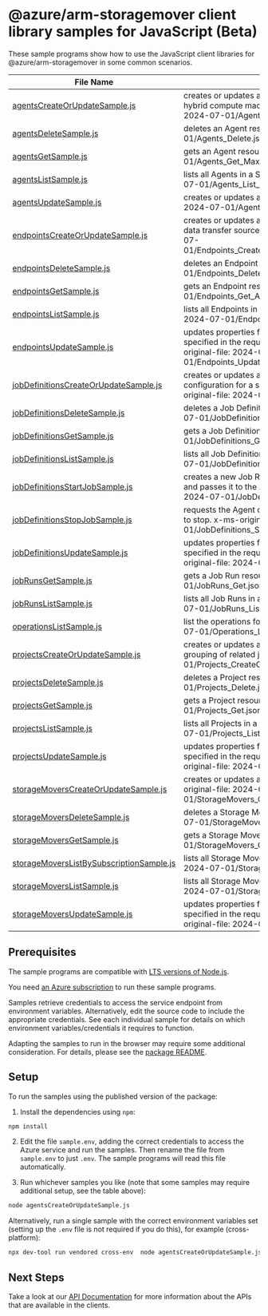 # @azure/arm-storagemover client library samples for JavaScript (Beta)

These sample programs show how to use the JavaScript client libraries for @azure/arm-storagemover in some common scenarios.

| **File Name**                                                                     | **Description**                                                                                                                                                                             |
| --------------------------------------------------------------------------------- | ------------------------------------------------------------------------------------------------------------------------------------------------------------------------------------------- |
| [agentsCreateOrUpdateSample.js][agentscreateorupdatesample]                       | creates or updates an Agent resource, which references a hybrid compute machine that can run jobs. x-ms-original-file: 2024-07-01/Agents_CreateOrUpdate_MaximumSet.json                     |
| [agentsDeleteSample.js][agentsdeletesample]                                       | deletes an Agent resource. x-ms-original-file: 2024-07-01/Agents_Delete.json                                                                                                                |
| [agentsGetSample.js][agentsgetsample]                                             | gets an Agent resource. x-ms-original-file: 2024-07-01/Agents_Get_MaximumSet.json                                                                                                           |
| [agentsListSample.js][agentslistsample]                                           | lists all Agents in a Storage Mover. x-ms-original-file: 2024-07-01/Agents_List_MaximumSet.json                                                                                             |
| [agentsUpdateSample.js][agentsupdatesample]                                       | creates or updates an Agent resource. x-ms-original-file: 2024-07-01/Agents_Update.json                                                                                                     |
| [endpointsCreateOrUpdateSample.js][endpointscreateorupdatesample]                 | creates or updates an Endpoint resource, which represents a data transfer source or destination. x-ms-original-file: 2024-07-01/Endpoints_CreateOrUpdate_AzureStorageBlobContainer.json     |
| [endpointsDeleteSample.js][endpointsdeletesample]                                 | deletes an Endpoint resource. x-ms-original-file: 2024-07-01/Endpoints_Delete.json                                                                                                          |
| [endpointsGetSample.js][endpointsgetsample]                                       | gets an Endpoint resource. x-ms-original-file: 2024-07-01/Endpoints_Get_AzureStorageBlobContainer.json                                                                                      |
| [endpointsListSample.js][endpointslistsample]                                     | lists all Endpoints in a Storage Mover. x-ms-original-file: 2024-07-01/Endpoints_List.json                                                                                                  |
| [endpointsUpdateSample.js][endpointsupdatesample]                                 | updates properties for an Endpoint resource. Properties not specified in the request body will be unchanged. x-ms-original-file: 2024-07-01/Endpoints_Update_AzureStorageBlobContainer.json |
| [jobDefinitionsCreateOrUpdateSample.js][jobdefinitionscreateorupdatesample]       | creates or updates a Job Definition resource, which contains configuration for a single unit of managed data transfer. x-ms-original-file: 2024-07-01/JobDefinitions_CreateOrUpdate.json    |
| [jobDefinitionsDeleteSample.js][jobdefinitionsdeletesample]                       | deletes a Job Definition resource. x-ms-original-file: 2024-07-01/JobDefinitions_Delete.json                                                                                                |
| [jobDefinitionsGetSample.js][jobdefinitionsgetsample]                             | gets a Job Definition resource. x-ms-original-file: 2024-07-01/JobDefinitions_Get.json                                                                                                      |
| [jobDefinitionsListSample.js][jobdefinitionslistsample]                           | lists all Job Definitions in a Project. x-ms-original-file: 2024-07-01/JobDefinitions_List.json                                                                                             |
| [jobDefinitionsStartJobSample.js][jobdefinitionsstartjobsample]                   | creates a new Job Run resource for the specified Job Definition and passes it to the Agent for execution. x-ms-original-file: 2024-07-01/JobDefinitions_StartJob.json                       |
| [jobDefinitionsStopJobSample.js][jobdefinitionsstopjobsample]                     | requests the Agent of any active instance of this Job Definition to stop. x-ms-original-file: 2024-07-01/JobDefinitions_StopJob.json                                                        |
| [jobDefinitionsUpdateSample.js][jobdefinitionsupdatesample]                       | updates properties for a Job Definition resource. Properties not specified in the request body will be unchanged. x-ms-original-file: 2024-07-01/JobDefinitions_Update.json                 |
| [jobRunsGetSample.js][jobrunsgetsample]                                           | gets a Job Run resource. x-ms-original-file: 2024-07-01/JobRuns_Get.json                                                                                                                    |
| [jobRunsListSample.js][jobrunslistsample]                                         | lists all Job Runs in a Job Definition. x-ms-original-file: 2024-07-01/JobRuns_List.json                                                                                                    |
| [operationsListSample.js][operationslistsample]                                   | list the operations for the provider x-ms-original-file: 2024-07-01/Operations_List.json                                                                                                    |
| [projectsCreateOrUpdateSample.js][projectscreateorupdatesample]                   | creates or updates a Project resource, which is a logical grouping of related jobs. x-ms-original-file: 2024-07-01/Projects_CreateOrUpdate.json                                             |
| [projectsDeleteSample.js][projectsdeletesample]                                   | deletes a Project resource. x-ms-original-file: 2024-07-01/Projects_Delete.json                                                                                                             |
| [projectsGetSample.js][projectsgetsample]                                         | gets a Project resource. x-ms-original-file: 2024-07-01/Projects_Get.json                                                                                                                   |
| [projectsListSample.js][projectslistsample]                                       | lists all Projects in a Storage Mover. x-ms-original-file: 2024-07-01/Projects_List.json                                                                                                    |
| [projectsUpdateSample.js][projectsupdatesample]                                   | updates properties for a Project resource. Properties not specified in the request body will be unchanged. x-ms-original-file: 2024-07-01/Projects_Update.json                              |
| [storageMoversCreateOrUpdateSample.js][storagemoverscreateorupdatesample]         | creates or updates a top-level Storage Mover resource. x-ms-original-file: 2024-07-01/StorageMovers_CreateOrUpdate.json                                                                     |
| [storageMoversDeleteSample.js][storagemoversdeletesample]                         | deletes a Storage Mover resource. x-ms-original-file: 2024-07-01/StorageMovers_Delete.json                                                                                                  |
| [storageMoversGetSample.js][storagemoversgetsample]                               | gets a Storage Mover resource. x-ms-original-file: 2024-07-01/StorageMovers_Get.json                                                                                                        |
| [storageMoversListBySubscriptionSample.js][storagemoverslistbysubscriptionsample] | lists all Storage Movers in a subscription. x-ms-original-file: 2024-07-01/StorageMovers_ListBySubscription.json                                                                            |
| [storageMoversListSample.js][storagemoverslistsample]                             | lists all Storage Movers in a resource group. x-ms-original-file: 2024-07-01/StorageMovers_List.json                                                                                        |
| [storageMoversUpdateSample.js][storagemoversupdatesample]                         | updates properties for a Storage Mover resource. Properties not specified in the request body will be unchanged. x-ms-original-file: 2024-07-01/StorageMovers_Update.json                   |

## Prerequisites

The sample programs are compatible with [LTS versions of Node.js](https://github.com/nodejs/release#release-schedule).

You need [an Azure subscription][freesub] to run these sample programs.

Samples retrieve credentials to access the service endpoint from environment variables. Alternatively, edit the source code to include the appropriate credentials. See each individual sample for details on which environment variables/credentials it requires to function.

Adapting the samples to run in the browser may require some additional consideration. For details, please see the [package README][package].

## Setup

To run the samples using the published version of the package:

1. Install the dependencies using `npm`:

```bash
npm install
```

2. Edit the file `sample.env`, adding the correct credentials to access the Azure service and run the samples. Then rename the file from `sample.env` to just `.env`. The sample programs will read this file automatically.

3. Run whichever samples you like (note that some samples may require additional setup, see the table above):

```bash
node agentsCreateOrUpdateSample.js
```

Alternatively, run a single sample with the correct environment variables set (setting up the `.env` file is not required if you do this), for example (cross-platform):

```bash
npx dev-tool run vendored cross-env  node agentsCreateOrUpdateSample.js
```

## Next Steps

Take a look at our [API Documentation][apiref] for more information about the APIs that are available in the clients.

[agentscreateorupdatesample]: https://github.com/Azure/azure-sdk-for-js/blob/main/sdk/storagemover/arm-storagemover/samples/v3-beta/javascript/agentsCreateOrUpdateSample.js
[agentsdeletesample]: https://github.com/Azure/azure-sdk-for-js/blob/main/sdk/storagemover/arm-storagemover/samples/v3-beta/javascript/agentsDeleteSample.js
[agentsgetsample]: https://github.com/Azure/azure-sdk-for-js/blob/main/sdk/storagemover/arm-storagemover/samples/v3-beta/javascript/agentsGetSample.js
[agentslistsample]: https://github.com/Azure/azure-sdk-for-js/blob/main/sdk/storagemover/arm-storagemover/samples/v3-beta/javascript/agentsListSample.js
[agentsupdatesample]: https://github.com/Azure/azure-sdk-for-js/blob/main/sdk/storagemover/arm-storagemover/samples/v3-beta/javascript/agentsUpdateSample.js
[endpointscreateorupdatesample]: https://github.com/Azure/azure-sdk-for-js/blob/main/sdk/storagemover/arm-storagemover/samples/v3-beta/javascript/endpointsCreateOrUpdateSample.js
[endpointsdeletesample]: https://github.com/Azure/azure-sdk-for-js/blob/main/sdk/storagemover/arm-storagemover/samples/v3-beta/javascript/endpointsDeleteSample.js
[endpointsgetsample]: https://github.com/Azure/azure-sdk-for-js/blob/main/sdk/storagemover/arm-storagemover/samples/v3-beta/javascript/endpointsGetSample.js
[endpointslistsample]: https://github.com/Azure/azure-sdk-for-js/blob/main/sdk/storagemover/arm-storagemover/samples/v3-beta/javascript/endpointsListSample.js
[endpointsupdatesample]: https://github.com/Azure/azure-sdk-for-js/blob/main/sdk/storagemover/arm-storagemover/samples/v3-beta/javascript/endpointsUpdateSample.js
[jobdefinitionscreateorupdatesample]: https://github.com/Azure/azure-sdk-for-js/blob/main/sdk/storagemover/arm-storagemover/samples/v3-beta/javascript/jobDefinitionsCreateOrUpdateSample.js
[jobdefinitionsdeletesample]: https://github.com/Azure/azure-sdk-for-js/blob/main/sdk/storagemover/arm-storagemover/samples/v3-beta/javascript/jobDefinitionsDeleteSample.js
[jobdefinitionsgetsample]: https://github.com/Azure/azure-sdk-for-js/blob/main/sdk/storagemover/arm-storagemover/samples/v3-beta/javascript/jobDefinitionsGetSample.js
[jobdefinitionslistsample]: https://github.com/Azure/azure-sdk-for-js/blob/main/sdk/storagemover/arm-storagemover/samples/v3-beta/javascript/jobDefinitionsListSample.js
[jobdefinitionsstartjobsample]: https://github.com/Azure/azure-sdk-for-js/blob/main/sdk/storagemover/arm-storagemover/samples/v3-beta/javascript/jobDefinitionsStartJobSample.js
[jobdefinitionsstopjobsample]: https://github.com/Azure/azure-sdk-for-js/blob/main/sdk/storagemover/arm-storagemover/samples/v3-beta/javascript/jobDefinitionsStopJobSample.js
[jobdefinitionsupdatesample]: https://github.com/Azure/azure-sdk-for-js/blob/main/sdk/storagemover/arm-storagemover/samples/v3-beta/javascript/jobDefinitionsUpdateSample.js
[jobrunsgetsample]: https://github.com/Azure/azure-sdk-for-js/blob/main/sdk/storagemover/arm-storagemover/samples/v3-beta/javascript/jobRunsGetSample.js
[jobrunslistsample]: https://github.com/Azure/azure-sdk-for-js/blob/main/sdk/storagemover/arm-storagemover/samples/v3-beta/javascript/jobRunsListSample.js
[operationslistsample]: https://github.com/Azure/azure-sdk-for-js/blob/main/sdk/storagemover/arm-storagemover/samples/v3-beta/javascript/operationsListSample.js
[projectscreateorupdatesample]: https://github.com/Azure/azure-sdk-for-js/blob/main/sdk/storagemover/arm-storagemover/samples/v3-beta/javascript/projectsCreateOrUpdateSample.js
[projectsdeletesample]: https://github.com/Azure/azure-sdk-for-js/blob/main/sdk/storagemover/arm-storagemover/samples/v3-beta/javascript/projectsDeleteSample.js
[projectsgetsample]: https://github.com/Azure/azure-sdk-for-js/blob/main/sdk/storagemover/arm-storagemover/samples/v3-beta/javascript/projectsGetSample.js
[projectslistsample]: https://github.com/Azure/azure-sdk-for-js/blob/main/sdk/storagemover/arm-storagemover/samples/v3-beta/javascript/projectsListSample.js
[projectsupdatesample]: https://github.com/Azure/azure-sdk-for-js/blob/main/sdk/storagemover/arm-storagemover/samples/v3-beta/javascript/projectsUpdateSample.js
[storagemoverscreateorupdatesample]: https://github.com/Azure/azure-sdk-for-js/blob/main/sdk/storagemover/arm-storagemover/samples/v3-beta/javascript/storageMoversCreateOrUpdateSample.js
[storagemoversdeletesample]: https://github.com/Azure/azure-sdk-for-js/blob/main/sdk/storagemover/arm-storagemover/samples/v3-beta/javascript/storageMoversDeleteSample.js
[storagemoversgetsample]: https://github.com/Azure/azure-sdk-for-js/blob/main/sdk/storagemover/arm-storagemover/samples/v3-beta/javascript/storageMoversGetSample.js
[storagemoverslistbysubscriptionsample]: https://github.com/Azure/azure-sdk-for-js/blob/main/sdk/storagemover/arm-storagemover/samples/v3-beta/javascript/storageMoversListBySubscriptionSample.js
[storagemoverslistsample]: https://github.com/Azure/azure-sdk-for-js/blob/main/sdk/storagemover/arm-storagemover/samples/v3-beta/javascript/storageMoversListSample.js
[storagemoversupdatesample]: https://github.com/Azure/azure-sdk-for-js/blob/main/sdk/storagemover/arm-storagemover/samples/v3-beta/javascript/storageMoversUpdateSample.js
[apiref]: https://learn.microsoft.com/javascript/api/@azure/arm-storagemover?view=azure-node-preview
[freesub]: https://azure.microsoft.com/free/
[package]: https://github.com/Azure/azure-sdk-for-js/tree/main/sdk/storagemover/arm-storagemover/README.md
